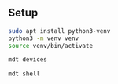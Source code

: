 ## Setup

```bash
sudo apt install python3-venv
python3 -m venv venv
source venv/bin/activate
```

```bash
mdt devices
```

```bash
mdt shell
```